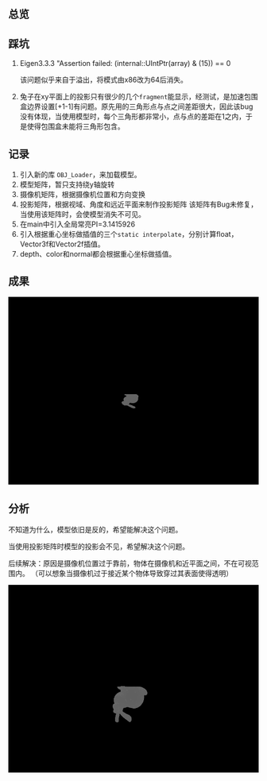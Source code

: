 ## 总览

## 踩坑

1. Eigen3.3.3 "Assertion failed: (internal::UIntPtr(array) & (15)) == 0

   该问题似乎来自于溢出，将模式由x86改为64后消失。
   
2. 兔子在xy平面上的投影只有很少的几个`fragment`能显示，经测试，是加速包围盒边界设置[+1-1]有问题。原先用的三角形点与点之间差距很大，因此该bug没有体现，当使用模型时，每个三角形都非常小，点与点的差距在1之内，于是使得包围盒未能将三角形包含。

## 记录

1. 引入新的库 `OBJ_Loader`，来加载模型。
2. 模型矩阵，暂只支持绕y轴旋转
3. 摄像机矩阵，根据摄像机位置和方向变换
4. 投影矩阵，根据视域、角度和远近平面来制作投影矩阵
   该矩阵有Bug未修复，当使用该矩阵时，会使模型消失不可见。
5. 在main中引入全局常亮PI=3.1415926
6. 引入根据重心坐标做插值的三个`static interpolate`，分别计算float，Vector3f和Vector2f插值。
7. depth、color和normal都会根据重心坐标做插值。

## 成果

![out.png](out.png)

## 分析

不知道为什么，模型依旧是反的，希望能解决这个问题。

当使用投影矩阵时模型的投影会不见，希望解决这个问题。

后续解决：原因是摄像机位置过于靠前，物体在摄像机和近平面之间，不在可视范围内。
（可以想象当摄像机过于接近某个物体导致穿过其表面使得透明）

![out2](out2.png)